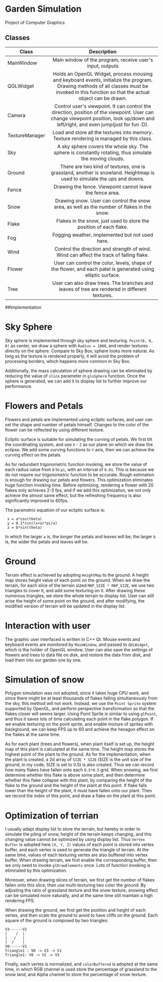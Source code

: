 # Garden Simulation 
 Project of Computer Graphics


## Classes
| Class | Description  |
| ----- |:------------:|
|MainWindow| Main window of the program, receive user's input, outputs  | 
|QGLWidget | Holds an OpenGL Widget, process mousing and keyboard events, initialize the program. Drawing methods of all classes must be invoked in this function so that the actual object can be drawn.       |
|Camera    | Control user's viewpoint. It can control the direction, position of the viewpoint. User can change viewpoint position, look up/down and left/right, and even jump(just for fun :D).     |
|TextureManager	|Load and store all the textures into memory. Texture rendering is managed by this class.|
|Sky	|A sky sphere covers the whole sky. The sphere is constantly rotating, thus simulate the moving clouds. |
|Ground	|There are two kind of textures, one is grassland, another is snowland. Heightmap is used to simulate the ups and downs. |
|Fence	|Drawing the fence. Viewpoint cannot leave the fence area. |
|Snow	|Drawing snow. User can control the snow area, as well as the number of flakes in the snow. |
|Flake	|Flakes in the snow, just used to store the position of each flake. |
|Fog	|Fogging weather, implemented but not used here. |
|Wind|Control the direction and strength of wind. Wind can affect the track of falling flake. |
|Flower	|User can control the color, levels, shape of the flower, and each patel is generated using elliptic surface. |
|Tree|User can also draw trees. The branches and leaves of tree are rendered in different textures. |

##Implementation

Sky Sphere
======
Sky sphere is implemented through sky sphere and texturing. `Point(0, 0, 0)` as center, we draw a sphere with `Radius = 1000`, and render textures directly on the sphere. Compare to Sky Box, sphere looks more natural. As long as the texture is rendered properly, it will avoid the problem of processing borders, which happens more common in Sky Box.

Additionally, the mass calculation of sphere drawing can be eliminated by reducing the value of `slice` parameter in `gluSphere` function. Once the sphere is generated, we can add it to display list to further improve our performance. 

Flowers and Petals
======
Flowers and petals are implemented using ecliptic surfaces, and user can set the shape and number of petals himself. Changes to the color of the flower can be reflected by using different texture. 

Ecliptic surface is suitable for simulating the curving of petals. We first tilt the coordinating system, and use `X` - `Z` as our plane on which we draw the eclipse. We add some curving functions to `Y` axis, then we can achieve the curving effect on the petals. 

As for redundant trigonometric function invoking, we store the value of each radius value from `0` to `pi`, with an interval of `0.01`. This is because we do not require our trigonometric function to be accurate. Rough estimation is enough for drawing our petals and flowers. This optimization eliminates huge function invoking time. Before optimizing, rendering a flower with 20 flakes only achieves 2-3 fps, and if we add this optimization, we not only achieve the almost same effect, but the refreshing frequency is also significantly improved to 60fps. 

The parametric equation of our ecliptic surface is:
```
 x = a*cos(theta)
 y = 0.1*sin((x+a)*pi/a)
 z = b*sin(theta)
```
In which the larger `a` is, the longer the petals and leaves will be; the larger `b` is, the wider the petals and leaves will be.


Ground
======
Terrain effect is achieved by adopting `HeightMap` to the ground. A height map stores height value of each point on the ground. When we draw the terrain, for each slice of the terrain sized `MAP_SIZE * MAP_SIZE`, we use two triangles to cover it, and add some texturing on it. After drawing these numerous triangles, we store the whole terrain to display list. User can still arise the height of some point on the ground, and after modifying, the modified version of terrain will be updated in the display list. 

Interaction with user 
======
The graphic user interfaced is written in C++ Qt. Mouse events and keyboard events are monitored by `MainWindow`, and passed to `QGLWidget`, which is the holder of OpenGL window. User can also save the settings of flowers and trees to data file on disk, and restore the data from disk, and load them into our garden one by one. 

Simulation of snow
======
Polygon simulation was not adopted, since it takes huge CPU work, and since there might be at least thousands of flakes falling simultaneously from the sky, this method will not work. Instead, we use the `Point Sprite` system supported by OpenGL, and perform perspective transformation so that the flakes closer will seems larger. Using Point Sprite is similar to using `glPoint`, and thus it saves lots of time calculating each point in the flake polygon. If we enable texturing on the point sprite, and enable mixture of sprites with background, we can keep FPS up to 60 and achieve the hexagon effect on the flakes at the same time. 

As for each plant (trees and flowers), when plant itself is set up, the height map of this plant is calculated at the same time. The height map stores the highest point of the plant to the ground. As for the implementation, when the plant is created, a 2d array of `SIZE * SIZE` (SIZE is the unit size of the ground, in my code, SIZE is set to 0.5) is also created. Thus we can record how many flakes have fallen onto each `0.5*0.5` grid. When snowing, we first determine whether this flake is above some plant, and then determine whether this flake collapse with this plant, by comparing the height of the flake to the ground and the height of the plant at this point. If flake falls lower than the height of the plant, it must have fallen onto our plant. Then we record the index of this point, and draw a flake on the plant at this point. 

Optimization of terrian
======
I usually adapt display list to store the terrain, but hereby in order to simulate the piling of snow, height of the terrain keeps changing, and this changing value cannot be optimized by using display list. Thus `Vertex Buffer` is adopted here.`(X, Y, Z)` values of each point is stored into vertex buffer, and each vertex is used to generate the triangle of terrain. At the same time, values of each texturing vertex are also buffered into vertex buffer. When drawing terrain, we first enable the corresponding buffer, then we only need to invoke `glDrawElements` once. Lots of function invoking is eliminated by this optimization. 

Moreover, when drawing slices of terrain, we first get the number of flakes fallen onto this slice, then use multi-texturing two color the ground. By adjusting the ratio of grassland texture and the snow texture, snowing effect can be simulated more naturally, and at the same time still maintain a high rendering FPS. 

When drawing the ground, we first get the position and height of each vertex, and then scale the ground to avoid to have cliffs on the ground. Each square of the ground is composed by two triangles:
```
V3------V2
|    /  |
|   /   |
|  /    |
V0------V1
Triangle1 : V0 -> V3 -> V1
Triangle1: V0 -> V2 -> V3
```

Finally, each vertex is normalized, and `colorBuffered` is adopted at the same time, in which RGB channel is used store the percentage of grassland to the snow land, and Alpha channel to store the percentage of snow texture. 








